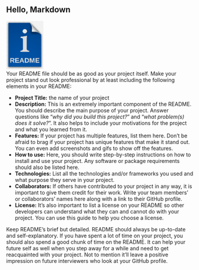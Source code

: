 ## Hello, Markdown
![Use Case Diagram](./images/readme.png)    
Your README file should be as good as your project itself.
Make your project stand out look professional by at least including
the following elements in your README:
+ **Project Title:** the name of your project
+ **Description:** This is an extremely important component of the README.
    You should describe the main purpose of your project. Answer questions like
    “*why did you build this project?*” and “*what problem(s) does it solve?*”.
    It also helps to include your motivations for the project and what you learned from it.
+ **Features:** If your project has multiple features, list them here.
    Don’t be afraid to brag if your project has unique features that make it stand out.
    You can even add screenshots and gifs to show off the features.
+ **How to use:** Here, you should write step-by-step instructions on how to install and use
    your project. Any software or package requirements should also be listed here.
+ **Technologies:** List all the technologies and/or frameworks you used and what purpose they
    serve in your project.
+ **Collaborators:** If others have contributed to your project in any way, it is important to give
    them credit for their work. Write your team members’ or collaborators’ names here along with
    a link to their GitHub profile.
+ **License:** It’s also important to list a license on your README so other developers can
    understand what they can and cannot do with your project.
    You can use this guide to help you choose a license.

Keep README’s brief but detailed. README should always be up-to-date and self-explanatory.
If you have spent a lot of time on your project, you should also spend a good chunk of time on the README.
It can help your future self as well when you step away for a while and need to get reacquainted with your project.
Not to mention it’ll leave a positive impression on future interviewers who look at your GitHub profile.